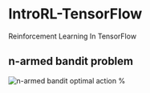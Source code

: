 # IntroRL-TensorFlow
Reinforcement Learning In TensorFlow

## n-armed bandit problem
![n-armed bandit optimal action %](https://github.com/zzw922cn/IntroRL-TensorFlow/blob/master/armedbandit_optimal_actions.png)
